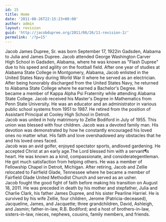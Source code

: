 ```yaml
---
id: 15
title: Home
date: '2011-08-26T22:15:23+00:00'
author: admin
layout: revision
guid: 'http://jacobdupree.org/2011/08/26/11-revision-2/'
permalink: '/?p=15'
---
```


<div>Jacob James Dupree, Sr. was born September 17, 1922in Gadsden, Alabama to Julia and James Dupree. Jacob attended George Washington Carver High School in Gadsden, Alabama, where he was known as "Flash Dupree" due to his speed and agility on the football field. After one year of studies at Alabama State College in Montgomery, Alabama, Jacob enlisted in the United States Navy during World War II where he served as an electrician. After being honorably discharged from the United States Navy, he returned to Alabama State College where he earned a Bachelor's Degree. He became a member of Kappa Alpha Psi Fraternity while attending Alabama State College. Jacob received his Master's Degree in Mathematics from Penn State University. He was an educator and an administrator in various public school systems from 1951 to 1987. He retired from the position of Assistant Principal at Cooley High School in Detroit.</div><div>Jacob was united in holy matrimony to Zellie Bodiford in July of 1955. This union was blessed with four children. Jacob was a devoted family man. His devotion was demonstrated by how he constantly encouraged his loved ones no matter what. His faith and love overshadowed any obstacles that he and his loved ones faced.</div><div></div><div>Jacob was an avid golfer, enjoyed spectator sports, andloved gardening. He accepted Christ at an early age.The Lord blessed him with a servant¶s heart. He was known as a kind, compassionate, and considerategentleman. He got much satisfaction from helping others. He was a member of Fellowship Chapel in Detroit, Michigan. After retiring, Jacob and Zellie relocated to Fairfield Glade, Tennessee where he became a member of Fairfield Glade United Methodist Church and served as an usher.</div><div></div><div>Jacob fought the good fight of faith before making his transition on August 18, 2011. He was preceded in death by his mother and stepfather, Julia and Charlie Clark, his father James Dupree, and his sister Pearline Harriel. He is survived by his wife Zellie, four children, Jerome (Patricia-deceased), Jacqueline, James, and Jacquette; three grandchildren, David, Ashleigh, and Jasmin; father-in-law, R.B. Bodiford; and a host of brothers-in-law, sisters-in-law, nieces, nephews, cousins, family members, and friends.</div>